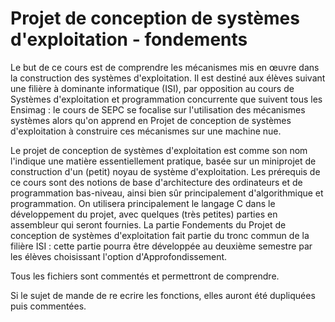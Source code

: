 # Projet de conception de systèmes d'exploitation - fondements

Le but de ce cours est de comprendre les mécanismes mis en œuvre dans la construction des systèmes d'exploitation. Il est destiné aux élèves suivant une filière à dominante informatique (ISI), par opposition au cours de Systèmes d'exploitation et programmation concurrente que suivent tous les Ensimag : le cours de SEPC se focalise sur l'utilisation des mécanismes systèmes alors qu'on apprend en Projet de conception de systèmes d'exploitation à construire ces mécanismes sur une machine nue.

Le projet de conception de systèmes d'exploitation est comme son nom l'indique une matière essentiellement pratique, basée sur un miniprojet de construction d'un (petit) noyau de système d'exploitation. Les prérequis de ce cours sont des notions de base d'architecture des ordinateurs et de programmation bas-niveau, ainsi bien sûr principalement d'algorithmique et programmation. On utilisera principalement le langage C dans le développement du projet, avec quelques (très petites) parties en assembleur qui seront fournies. La partie Fondements du Projet de conception de systèmes d'exploitation fait partie du tronc commun de la filière ISI : cette partie pourra être développée au deuxième semestre par les élèves choisissant l'option d'Approfondissement.


Tous les fichiers sont commentés et permettront de comprendre.

Si le sujet de mande de re ecrire les fonctions, elles auront été dupliquées puis commentées.
